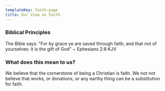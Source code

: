 ```yaml
---
templateKey: faith-page
title: Our View on Faith
---
```

### Biblical Principles

The Bible says: "For by grace ye are saved through faith; and that not of yourselves: it is the gift of God" ~ Ephesians 2:8 KJV

### What does this mean to us?

We believe that the cornerstone of being a Christian is faith. We not not believe that works, or donations, or any earthy thing can be a substitution for faith.
